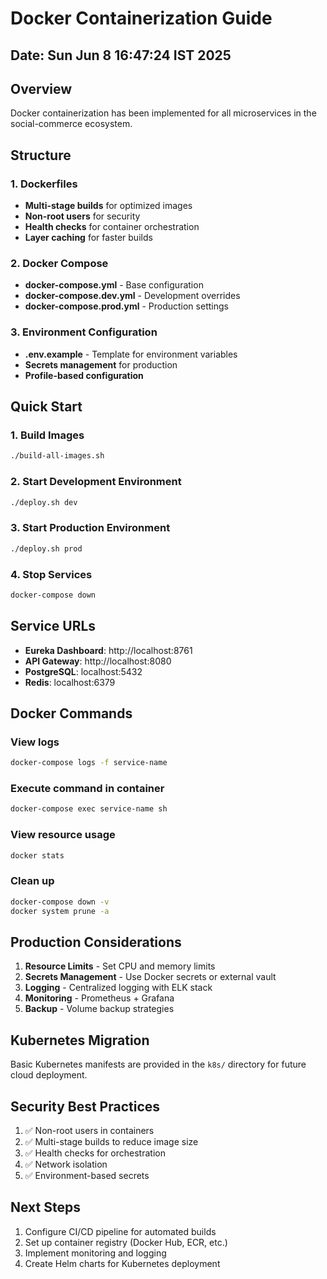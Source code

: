# Docker Containerization Guide

## Date: Sun Jun  8 16:47:24 IST 2025

## Overview

Docker containerization has been implemented for all microservices in the social-commerce ecosystem.

## Structure

### 1. Dockerfiles
- **Multi-stage builds** for optimized images
- **Non-root users** for security
- **Health checks** for container orchestration
- **Layer caching** for faster builds

### 2. Docker Compose
- **docker-compose.yml** - Base configuration
- **docker-compose.dev.yml** - Development overrides
- **docker-compose.prod.yml** - Production settings

### 3. Environment Configuration
- **.env.example** - Template for environment variables
- **Secrets management** for production
- **Profile-based configuration**

## Quick Start

### 1. Build Images
```bash
./build-all-images.sh
```

### 2. Start Development Environment
```bash
./deploy.sh dev
```

### 3. Start Production Environment
```bash
./deploy.sh prod
```

### 4. Stop Services
```bash
docker-compose down
```

## Service URLs

- **Eureka Dashboard**: http://localhost:8761
- **API Gateway**: http://localhost:8080
- **PostgreSQL**: localhost:5432
- **Redis**: localhost:6379

## Docker Commands

### View logs
```bash
docker-compose logs -f service-name
```

### Execute command in container
```bash
docker-compose exec service-name sh
```

### View resource usage
```bash
docker stats
```

### Clean up
```bash
docker-compose down -v
docker system prune -a
```

## Production Considerations

1. **Resource Limits** - Set CPU and memory limits
2. **Secrets Management** - Use Docker secrets or external vault
3. **Logging** - Centralized logging with ELK stack
4. **Monitoring** - Prometheus + Grafana
5. **Backup** - Volume backup strategies

## Kubernetes Migration

Basic Kubernetes manifests are provided in the `k8s/` directory for future cloud deployment.

## Security Best Practices

1. ✅ Non-root users in containers
2. ✅ Multi-stage builds to reduce image size
3. ✅ Health checks for orchestration
4. ✅ Network isolation
5. ✅ Environment-based secrets

## Next Steps

1. Configure CI/CD pipeline for automated builds
2. Set up container registry (Docker Hub, ECR, etc.)
3. Implement monitoring and logging
4. Create Helm charts for Kubernetes deployment

